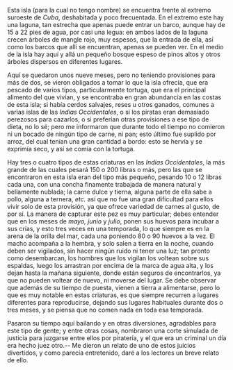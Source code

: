 Esta isla (para la cual no tengo nombre) se encuentra frente al extremo suroeste de *Cuba*, deshabitada y poco frecuentada. En el extremo este hay una laguna, tan estrecha que apenas puede entrar un barco, aunque hay de 15 a 22 pies de agua, por casi una legua: en ambos lados de la laguna crecen árboles de mangle rojo, muy espesos, que la entrada de ella, así como los barcos que allí se encuentran, apenas se pueden ver. En el medio de la isla hay aquí y allá un pequeño bosque espeso de pinos altos y otros árboles dispersos en diferentes lugares.

Aquí se quedaron unos nueve meses, pero no teniendo provisiones para más de dos, se vieron obligados a tomar lo que la isla ofrecía, que era pescado de varios tipos, particularmente tortuga, que era el principal alimento del que vivían, y se encontraba en gran abundancia en las costas de esta isla; si había cerdos salvajes, reses u otros ganados, comunes a varias islas de las *Indias Occidentales*, o si los piratas eran demasiado perezosos para cazarlos, o si preferían otras provisiones a ese tipo de dieta, no lo sé; pero me informaron que durante todo el tiempo no comieron ni un bocado de ningún tipo de carne, ni pan; esto último fue suplido por arroz, del cual tenían una gran cantidad a bordo: esto se hervía y se exprimía seco, y así se comía con la tortuga.

Hay tres o cuatro tipos de estas criaturas en las *Indias Occidentales*, la más grande de las cuales pesará 150 o 200 libras o más, pero las que se encontraron en esta isla eran del tipo más pequeño, pesando 10 o 12 libras cada una, con una concha finamente trabajada de manera natural y bellamente nublada; la carne dulce y tierna, alguna parte de ella sabe a pollo, alguna a ternera, _etc._ así que no fue una gran dificultad para ellos vivir solo de esta provisión, ya que ofrece variedad de carnes al gusto, de por sí. La manera de capturar este pez es muy particular; debes entender que en los meses de *mayo, junio* y *julio*, ponen sus huevos para incubar a sus crías, y esto tres veces en una temporada, lo que siempre es en la arena de la orilla del mar, cada una poniendo 80 o 90 huevos a la vez. El macho acompaña a la hembra, y solo salen a tierra en la noche, cuando deben ser vigilados, sin hacer ningún ruido ni tener una luz; tan pronto como desembarcan, los hombres que los vigilan los voltean sobre sus espaldas, luego los arrastran por encima de la marca de agua alta, y los dejan hasta la mañana siguiente, donde están seguros de encontrarlos, ya que no pueden voltear de nuevo, ni moverse del lugar. Se debe observar que además de su tiempo de puesta, vienen a tierra a alimentarse, pero lo que es muy notable en estas criaturas, es que siempre recurren a lugares diferentes para reproducirse, dejando sus lugares habituales durante dos o tres meses, y se piensa que no comen nada en toda esa temporada.

Pasaron su tiempo aquí bailando y en otras diversiones, agradables para este tipo de gente; y entre otras cosas, nombraron una corte simulada de justicia para juzgarse entre ellos por piratería, y el que era un criminal un día era hecho juez otro.-- Me dieron un relato de uno de estos juicios divertidos, y como parecía entretenido, daré a los lectores un breve relato de ello.